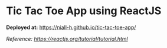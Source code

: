 <h1><b>Tic Tac Toe App using ReactJS</h1></b>

**Deployed at:** https://niall-h.github.io/tic-tac-toe-app/

_Reference: https://reactjs.org/tutorial/tutorial.html_
